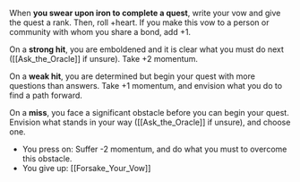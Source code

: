 When **you swear upon iron to complete a quest**, write your vow and give the quest a rank. Then, roll +heart. If you make this vow to a person or community with whom you share a bond, add +1. 

On a **strong hit**, you are emboldened and it is clear what you must do next ([[Ask_the_Oracle]] if unsure). Take +2 momentum. 

On a **weak hit**, you are determined but begin your quest with more questions than answers. Take +1 momentum, and envision what you do to find a path forward. 

On a **miss**, you face a significant obstacle before you can begin your quest. Envision what stands in your way ([[Ask_the_Oracle]] if unsure), and choose one. 

- You press on: Suffer -2 momentum, and do what you must to overcome this obstacle. 
- You give up: [[Forsake_Your_Vow]]